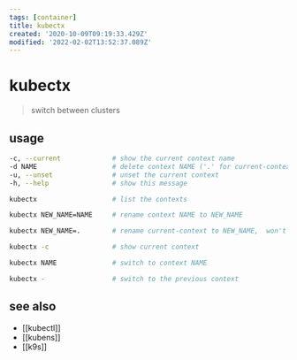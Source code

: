 ```yaml
---
tags: [container]
title: kubectx
created: '2020-10-09T09:19:33.429Z'
modified: '2022-02-02T13:52:37.089Z'
---
```


# kubectx

> switch between clusters

## usage

```sh
-c, --current             # show the current context name
-d NAME                   # delete context NAME ('.' for current-context)
-u, --unset               # unset the current context
-h, --help                # show this message
```

```sh
kubectx                   # list the contexts

kubectx NEW_NAME=NAME     # rename context NAME to NEW_NAME

kubectx NEW_NAME=.        # rename current-context to NEW_NAME,  won't delete the user/cluster entry that is used by the context

kubectx -c                # show current context

kubectx NAME              # switch to context NAME

kubectx -                 # switch to the previous context
```

## see also

- [[kubectl]]
- [[kubens]]
- [[k9s]]
